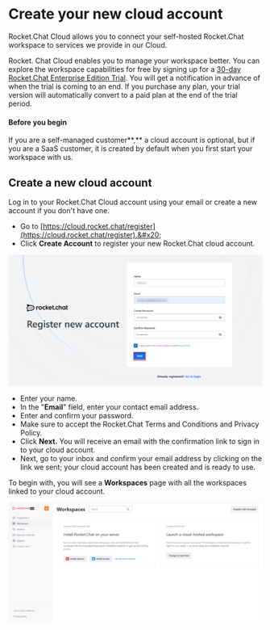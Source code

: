 # Create your new cloud account

Rocket.Chat Cloud allows you to connect your self-hosted Rocket.Chat workspace to services we provide in our Cloud.

Rocket. Chat Cloud enables you to manage your workspace better. You can explore the workspace capabilities for free by signing up for a [30-day Rocket.Chat Enterprise Edition Trial](../../setup-and-configure/enterprise-edition-trial/). You will get a notification in advance of when the trial is coming to an end. If you purchase any plan, your trial version will automatically convert to a paid plan at the end of the trial period.

#### Before you begin

If you are a self-managed customer**,** a cloud account is optional, but if you are a SaaS customer, it is created by default when you first start your workspace with us.

## Create a new cloud account

Log in to your Rocket.Chat Cloud account using your email or create a new account if you don't have one.&#x20;

* Go to [https://cloud.rocket.chat/register](https://cloud.rocket.chat/register).&#x20;
* Click **Create Account** to register your new Rocket.Chat cloud account.

![Cloud Account Registration](<../../.gitbook/assets/Cloud Account Registration.png>)

* Enter your name.&#x20;
* In the "**Email**" field, enter your contact email address.&#x20;
* Enter and confirm your password.
* Make sure to accept the Rocket.Chat Terms and Conditions and Privacy Policy.
* Click **Next.** You will receive an email with the confirmation link to sign in to your cloud account.
* Next, go to your inbox and confirm your email address by clicking on the link we sent; your cloud account has been created and is ready to use.&#x20;

To begin with, you will see a **Workspaces** page with all the workspaces linked to your cloud account.

![Workspaces](../../.gitbook/assets/WorkspacePage.png)
